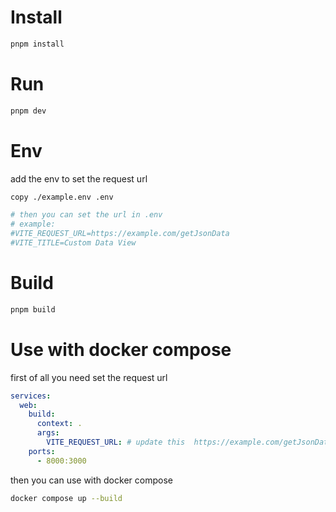 # Install

```bash
pnpm install
```

# Run

```bash
pnpm dev
```

# Env

add the env to set the request url

```bash
copy ./example.env .env

# then you can set the url in .env
# example: 
#VITE_REQUEST_URL=https://example.com/getJsonData
#VITE_TITLE=Custom Data View
```

# Build

```bash
pnpm build
```


# Use with docker compose

first of all you need set the request url

```yml
services:
  web:
    build:
      context: .
      args:
        VITE_REQUEST_URL: # update this  https://example.com/getJsonData
    ports:
      - 8000:3000
```

then you can use with docker compose

```bash
docker compose up --build
```